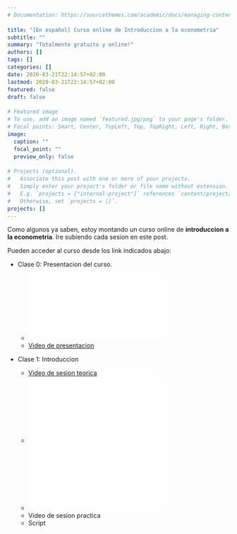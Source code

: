 ```yaml
---
# Documentation: https://sourcethemes.com/academic/docs/managing-content/

title: "[En español] Curso online de Introduccion a la econometria"
subtitle: ""
summary: "Totalmente gratuito y online!"
authors: []
tags: []
categories: []
date: 2020-03-21T22:14:57+02:00
lastmod: 2020-03-21T22:14:57+02:00
featured: false
draft: false

# Featured image
# To use, add an image named `featured.jpg/png` to your page's folder.
# Focal points: Smart, Center, TopLeft, Top, TopRight, Left, Right, BottomLeft, Bottom, BottomRight.
image:
  caption: ""
  focal_point: ""
  preview_only: false

# Projects (optional).
#   Associate this post with one or more of your projects.
#   Simply enter your project's folder or file name without extension.
#   E.g. `projects = ["internal-project"]` references `content/project/deep-learning/index.md`.
#   Otherwise, set `projects = []`.
projects: []
---
```


Como algunos ya saben, estoy montando un curso online de **introduccion a la econometria**. Ire subiendo cada sesion en este post.

Pueden acceder al curso desde los link indicados abajo:

* Clase 0: Presentacion del curso.
  + ![Syllabus](syllabus_intro_econometria.pdf)
  + [Video de presentacion](https://youtu.be/-olsXU62SeY)

* Clase 1: Introduccion
  + [Video de sesion teorica](https://youtu.be/qpBmjcXG3oc)
  + ![Notas de clase](clase_1.pdf)
  + ![Presentacion](clase_1_pres.pdf)
  + Video de sesion practica
  + Script